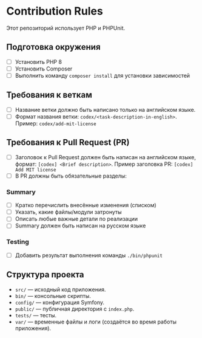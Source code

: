 # Contribution Rules

Этот репозиторий использует PHP и PHPUnit.

## Подготовка окружения

- [ ] Установить PHP 8
- [ ] Установить Composer
- [ ] Выполнить команду `composer install` для установки зависимостей

## Требования к веткам

- [ ] Название ветки должно быть написано только на английском языке.
- [ ] Формат названия ветки: `codex/<task-description-in-english>`. Пример: `codex/add-mit-license`

## Требования к Pull Request (PR)

- [ ] Заголовок к Pull Request должен быть написан на английском языке, формат: `[codex] <Brief description>`. Пример заголовка PR: `[codex] Add MIT license`
- [ ] В PR должны быть обязательные разделы:

### Summary

- [ ] Кратко перечислить внесённые изменения (списком)
- [ ] Указать, какие файлы/модули затронуты
- [ ] Описать любые важные детали по реализации
- [ ] Summary должен быть написан на русском языке

### Testing

- [ ] Добавить результат выполнения команды `./bin/phpunit`

## Структура проекта

- `src/` — исходный код приложения.
- `bin/` — консольные скрипты.
- `config/` — конфигурация Symfony.
- `public/` — публичная директория с `index.php`.
- `tests/` — тесты.
- `var/` — временные файлы и логи (создаётся во время работы приложения).
